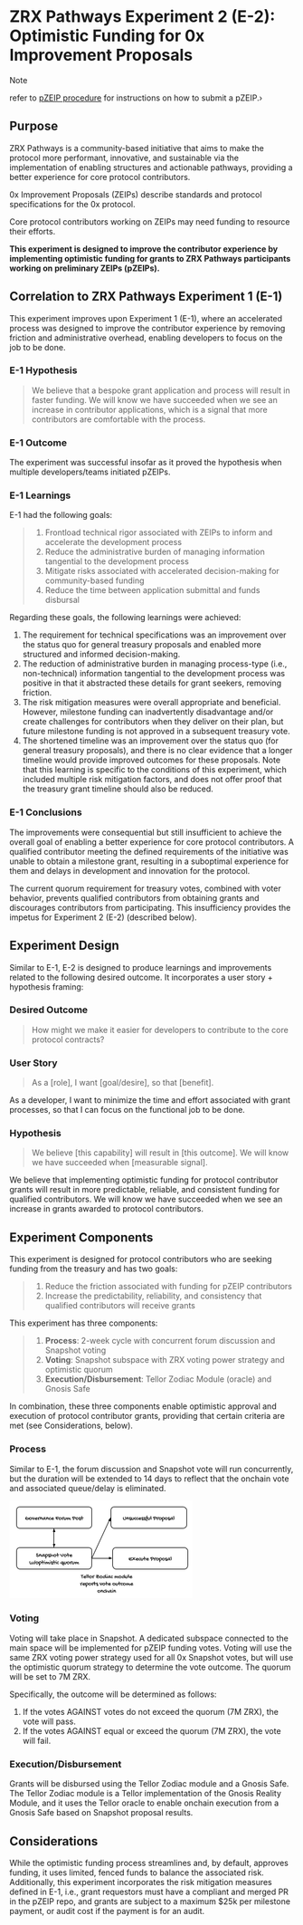 # ZRX Pathways Experiment 2 (E-2): Optimistic Funding for 0x Improvement Proposals

> [!NOTE]
> refer to [pZEIP procedure](./pZEIPs/README.md) for instructions on how to submit a pZEIP.›

## Purpose
ZRX Pathways is a community-based initiative that aims to make the protocol more performant, innovative, and sustainable via the implementation of enabling structures and actionable pathways, providing a better experience for core protocol contributors.

0x Improvement Proposals (ZEIPs) describe standards and protocol specifications for the 0x protocol.

Core protocol contributors working on ZEIPs may need funding to resource their efforts. 

**This experiment is designed to improve the contributor experience by implementing optimistic funding for grants to ZRX Pathways participants working on preliminary ZEIPs (pZEIPs).**

## Correlation to ZRX Pathways Experiment 1 (E-1)
This experiment improves upon Experiment 1 (E-1), where an accelerated process was designed to improve the contributor experience by removing friction and administrative overhead, enabling developers to focus on the job to be done. 

### E-1 Hypothesis
> We believe that a bespoke grant application and process will result in faster funding. We will know we have succeeded when we see an increase in contributor applications, which is a signal that more contributors are comfortable with the process.

### E-1 Outcome
The experiment was successful insofar as it proved the hypothesis when multiple developers/teams initiated pZEIPs. 

### E-1 Learnings 
E-1 had the following goals:
>1. Frontload technical rigor associated with ZEIPs to inform and accelerate the development process
>2. Reduce the administrative burden of managing information tangential to the development process
>3. Mitigate risks associated with accelerated decision-making for community-based funding
>4. Reduce the time between application submittal and funds disbursal

Regarding these goals, the following learnings were achieved:
1. The requirement for technical specifications was an improvement over the status quo for general treasury proposals and enabled more structured and informed decision-making.
2. The reduction of administrative burden in managing process-type (i.e., non-technical) information tangential to the development process was positive in that it abstracted these details for grant seekers, removing friction. 
3. The risk mitigation measures were overall appropriate and beneficial. However, milestone funding can inadvertently disadvantage and/or create challenges for contributors when they deliver on their plan, but future milestone funding is not approved in a subsequent treasury vote. 
4. The shortened timeline was an improvement over the status quo (for general treasury proposals), and there is no clear evidence that a longer timeline would provide improved outcomes for these proposals. Note that this learning is specific to the conditions of this experiment, which included multiple risk mitigation factors, and does not offer proof that the treasury grant timeline should also be reduced. 

### E-1 Conclusions
The improvements were consequential but still insufficient to achieve the overall goal of enabling a better experience for core protocol contributors. A qualified contributor meeting the defined requirements of the initiative was unable to obtain a milestone grant, resulting in a suboptimal experience for them and delays in development and innovation for the protocol. 

The current quorum requirement for treasury votes, combined with voter behavior, prevents qualified contributors from obtaining grants and discourages contributors from participating. This insufficiency provides the impetus for Experiment 2 (E-2) (described below).

## Experiment Design
Similar to E-1, E-2 is designed to produce learnings and improvements related to the following desired outcome. It incorporates a user story + hypothesis framing:

### Desired Outcome
> How might we make it easier for developers to contribute to the core protocol contracts?

### User Story
> As a [role], I want [goal/desire], so that [benefit].

As a developer, I want to minimize the time and effort associated with grant processes, so that I can focus on the functional job to be done.

### Hypothesis
> We believe [this capability] will result in [this outcome]. We will know we have succeeded when [measurable signal].

We believe that implementing optimistic funding for protocol contributor grants will result in more predictable, reliable, and consistent funding for qualified contributors. We will know we have succeeded when we see an increase in grants awarded to protocol contributors.

## Experiment Components
This experiment is designed for protocol contributors who are seeking funding from the treasury and has two goals:

> 1. Reduce the friction associated with funding for pZEIP contributors
> 2. Increase the predictability, reliability, and consistency that qualified contributors will receive grants

This experiment has three components:

> 1. **Process**: 2-week cycle with concurrent forum discussion and Snapshot voting
> 2. **Voting**: Snapshot subspace with ZRX voting power strategy and optimistic quorum
> 3. **Execution/Disbursement**: Tellor Zodiac Module (oracle) and Gnosis Safe

In combination, these three components enable optimistic approval and execution of protocol contributor grants, providing that certain criteria are met (see Considerations, below). 

### Process
Similar to E-1, the forum discussion and Snapshot vote will run concurrently, but the duration will be extended to 14 days to reflect that the onchain vote and associated queue/delay is eliminated. 

![E2 process flow](./assets/e2%20process%20flow.png)

### Voting
Voting will take place in Snapshot. A dedicated subspace connected to the main space will be implemented for pZEIP funding votes. Voting will use the same ZRX voting power strategy used for all 0x Snapshot votes, but will use the optimistic quorum strategy to determine the vote outcome. The quorum will be set to 7M ZRX. 

Specifically, the outcome will be determined as follows:

1. If the votes AGAINST votes do not exceed the quorum (7M ZRX), the vote will pass. 
2. If the votes AGAINST equal or exceed the quorum (7M ZRX), the vote will fail.

### Execution/Disbursement
Grants will be disbursed using the Tellor Zodiac module and a Gnosis Safe. The Tellor Zodiac module is a Tellor implementation of the Gnosis Reality Module, and it uses the Tellor oracle to enable onchain execution from a Gnosis Safe based on Snapshot proposal results. 

## Considerations
While the optimistic funding process streamlines and, by default, approves funding, it uses limited, fenced funds to balance the associated risk. Additionally, this experiment incorporates the risk mitigation measures defined in E-1, i.e., grant requestors must have a compliant and merged PR in the pZEIP repo, and grants are subject to a maximum $25k per milestone payment, or audit cost if the payment is for an audit. 
